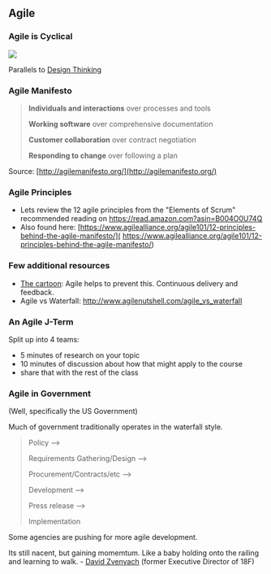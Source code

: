 ## Agile

### Agile is Cyclical
![](https://www.evernote.com/shard/s150/sh/638b2cde-a6b4-4e4b-a299-519096ac92eb/f49ab3ede265cff7/res/8ecec91f-add1-435e-91f9-79a5585e4ff0/skitch.jpg?resizeSmall&width=832)

Parallels to [Design Thinking](https://dschool.stanford.edu/groups/k12/wiki/17cff/Steps_in_a_Design_Thinking_Process.html)

### Agile Manifesto

> **Individuals and interactions** over processes and tools
>
>**Working software** over comprehensive documentation
>
>**Customer collaboration** over contract negotiation
>
>**Responding to change** over following a plan

Source: [http://agilemanifesto.org/](http://agilemanifesto.org/)


### Agile Principles

* Lets review the 12 agile principles from the "Elements of Scrum" recommended reading on https://read.amazon.com?asin=B004O0U74Q
* Also found here: [https://www.agilealliance.org/agile101/12-principles-behind-the-agile-manifesto/]( https://www.agilealliance.org/agile101/12-principles-behind-the-agile-manifesto/)

### Few additional resources
* [The cartoon](http://web.archive.org/web/20190108105432/https://www.tamingdata.com/wp-content/uploads/2010/07/tree-swing-project-management-large.png): Agile helps to prevent this. Continuous delivery and feedback.
* Agile vs Waterfall: http://www.agilenutshell.com/agile_vs_waterfall

### An Agile J-Term
Split up into 4 teams:

- 5 minutes of research on your topic
- 10 minutes of discussion about how that might apply to the course
- share that with the rest of the class

### Agile in Government
(Well, specifically the US Government)

Much of government traditionally operates in the waterfall style.

> Policy -->
> 
> Requirements Gathering/Design -->
> 
> Procurement/Contracts/etc -->
> 
> Development -->
> 
> Press release -->
> 
> Implementation

Some agencies are pushing for more agile development.

Its still nacent, but gaining momemtum. Like a baby holding onto the railing and learning to walk. -
[David Zvenyach](https://www.linkedin.com/in/vdavez) (former Executive
Director of 18F)
